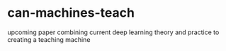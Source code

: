 # can-machines-teach
upcoming paper combining current deep learning theory and practice to creating a teaching machine 

